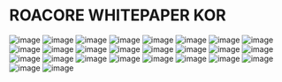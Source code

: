 # ROACORE WHITEPAPER KOR

![image](<./img/KOR/JPG/ROALAND%20Whitepaper%20(KOR)-1-100.jpg>)
![image](<./img/KOR/JPG/ROALAND%20Whitepaper%20(KOR)-2-100.jpg>)
![image](<./img/KOR/JPG/ROALAND%20Whitepaper%20(KOR)-3-100.jpg>)
![image](<./img/KOR/JPG/ROALAND%20Whitepaper%20(KOR)-4-100.jpg>)
![image](<./img/KOR/JPG/ROALAND%20Whitepaper%20(KOR)-5-100.jpg>)
![image](<./img/KOR/JPG/ROALAND%20Whitepaper%20(KOR)-6-100.jpg>)
![image](<./img/KOR/JPG/ROALAND%20Whitepaper%20(KOR)-7-100.jpg>)
![image](<./img/KOR/JPG/ROALAND%20Whitepaper%20(KOR)-8-100.jpg>)
![image](<./img/KOR/JPG/ROALAND%20Whitepaper%20(KOR)-9-100.jpg>)
![image](<./img/KOR/JPG/ROALAND%20Whitepaper%20(KOR)-10-100.jpg>)
![image](<./img/KOR/JPG/ROALAND%20Whitepaper%20(KOR)-11-100.jpg>)
![image](<./img/KOR/JPG/ROALAND%20Whitepaper%20(KOR)-12-100.jpg>)
![image](<./img/KOR/JPG/ROALAND%20Whitepaper%20(KOR)-13-100.jpg>)
![image](<./img/KOR/JPG/ROALAND%20Whitepaper%20(KOR)-14-100.jpg>)
![image](<./img/KOR/JPG/ROALAND%20Whitepaper%20(KOR)-15-100.jpg>)
![image](<./img/KOR/JPG/ROALAND%20Whitepaper%20(KOR)-16-100.jpg>)
![image](<./img/KOR/JPG/ROALAND%20Whitepaper%20(KOR)-17-100.jpg>)
![image](<./img/KOR/JPG/ROALAND%20Whitepaper%20(KOR)-18-100.jpg>)
![image](<./img/KOR/JPG/ROALAND%20Whitepaper%20(KOR)-19-100.jpg>)
![image](<./img/KOR/JPG/ROALAND%20Whitepaper%20(KOR)-20-100.jpg>)
![image](<./img/KOR/JPG/ROALAND%20Whitepaper%20(KOR)-21-100.jpg>)
![image](<./img/KOR/JPG/ROALAND%20Whitepaper%20(KOR)-22-100.jpg>)
![image](<./img/KOR/JPG/ROALAND%20Whitepaper%20(KOR)-23-100.jpg>)
![image](<./img/KOR/JPG/ROALAND%20Whitepaper%20(KOR)-24-100.jpg>)
![image](<./img/KOR/JPG/ROALAND%20Whitepaper%20(KOR)-25-100.jpg>)
![image](<./img/KOR/JPG/ROALAND%20Whitepaper%20(KOR)-26-100.jpg>)

<!--
<figure><img src="../.gitbook/assets/whitepaper_kor/ROALAND_Whitepaper_KOR_page-0001.jpg" alt=""><figcaption></figcaption></figure>

<figure><img src="../.gitbook/assets/whitepaper_kor/ROALAND_Whitepaper_KOR_page-0002.jpg" alt=""><figcaption></figcaption></figure>

<figure><img src="../.gitbook/assets/whitepaper_kor/ROALAND_Whitepaper_KOR_page-0003.jpg" alt=""><figcaption></figcaption></figure>

<figure><img src="../.gitbook/assets/whitepaper_kor/ROALAND_Whitepaper_KOR_page-0004.jpg" alt=""><figcaption></figcaption></figure>

<figure><img src="../.gitbook/assets/whitepaper_kor/ROALAND_Whitepaper_KOR_page-0005.jpg" alt=""><figcaption></figcaption></figure>

<figure><img src="../.gitbook/assets/whitepaper_kor/ROALAND_Whitepaper_KOR_page-0006.jpg" alt=""><figcaption></figcaption></figure>

<figure><img src="../.gitbook/assets/whitepaper_kor/ROALAND_Whitepaper_KOR_page-0007.jpg" alt=""><figcaption></figcaption></figure>

<figure><img src="../.gitbook/assets/whitepaper_kor/ROALAND_Whitepaper_KOR_page-0008.jpg" alt=""><figcaption></figcaption></figure>

<figure><img src="../.gitbook/assets/whitepaper_kor/ROALAND_Whitepaper_KOR_page-0009.jpg" alt=""><figcaption></figcaption></figure>

<figure><img src="../.gitbook/assets/whitepaper_kor/ROALAND_Whitepaper_KOR_page-0010.jpg" alt=""><figcaption></figcaption></figure>

<figure><img src="../.gitbook/assets/whitepaper_kor/ROALAND_Whitepaper_KOR_page-0011.jpg" alt=""><figcaption></figcaption></figure>

<figure><img src="../.gitbook/assets/whitepaper_kor/ROALAND_Whitepaper_KOR_page-0012.jpg" alt=""><figcaption></figcaption></figure>

<figure><img src="../.gitbook/assets/whitepaper_kor/ROALAND_Whitepaper_KOR_page-0013.jpg" alt=""><figcaption></figcaption></figure>

<figure><img src="../.gitbook/assets/whitepaper_kor/ROALAND_Whitepaper_KOR_page-0014.jpg" alt=""><figcaption></figcaption></figure>

<figure><img src="../.gitbook/assets/whitepaper_kor/ROALAND_Whitepaper_KOR_page-0015.jpg" alt=""><figcaption></figcaption></figure>

<figure><img src="../.gitbook/assets/whitepaper_kor/ROALAND_Whitepaper_KOR_page-0016.jpg" alt=""><figcaption></figcaption></figure>

<figure><img src="../.gitbook/assets/whitepaper_kor/ROALAND_Whitepaper_KOR_page-0017.jpg" alt=""><figcaption></figcaption></figure>

<figure><img src="../.gitbook/assets/whitepaper_kor/ROALAND_Whitepaper_KOR_page-0018.jpg" alt=""><figcaption></figcaption></figure>

<figure><img src="../.gitbook/assets/whitepaper_kor/ROALAND_Whitepaper_KOR_page-0019.jpg" alt=""><figcaption></figcaption></figure>

<figure><img src="../.gitbook/assets/whitepaper_kor/ROALAND_Whitepaper_KOR_page-0020.jpg" alt=""><figcaption></figcaption></figure>

<figure><img src="../.gitbook/assets/whitepaper_kor/ROALAND_Whitepaper_KOR_page-0021.jpg" alt=""><figcaption></figcaption></figure>

<figure><img src="../.gitbook/assets/whitepaper_kor/ROALAND_Whitepaper_KOR_page-0022.jpg" alt=""><figcaption></figcaption></figure>

<figure><img src="../.gitbook/assets/240125_ROALAND Whitepaper_KOR_page-0023.jpg" alt=""><figcaption></figcaption></figure>

<figure><img src="../.gitbook/assets/whitepaper_kor/ROALAND_Whitepaper_KOR_page-0024.jpg" alt=""><figcaption></figcaption></figure>

<figure><img src="../.gitbook/assets/whitepaper_kor/ROALAND_Whitepaper_KOR_page-0025.jpg" alt=""><figcaption></figcaption></figure> -->
